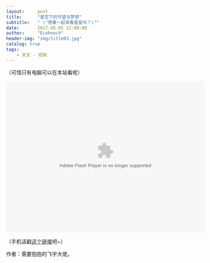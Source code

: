 ```yaml
---
layout:     post
title:      "星空下的守望与梦想"
subtitle:   " \"想要一起来看星星吗？\""
date:       2017-05-05 12:00:00
author:     "Ecohnoch"
header-img: "img/title03.jpg"
catalog: true
tags:
    - 天文 - 视频
---
```


（可惜只有电脑可以在本站看呢）

<embed height="415" width="544" quality="high" allowfullscreen="true" type="application/x-shockwave-flash" src="//static.hdslb.com/miniloader.swf" flashvars="aid=9902792&page=1" pluginspage="//www.adobe.com/shockwave/download/download.cgi?P1_Prod_Version=ShockwaveFlash">

（手机话戳[这个链接](http://www.bilibili.com/video/av9902792/?zw)吧~）

作者：需要抱抱的飞宇大佬。